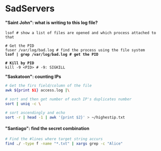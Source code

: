 # SadServers

#### "Saint John": what is writing to this log file?

<pre class="language-bash"><code class="lang-bash">lsof # show a list of files are opened and which process attached to that

# Get the PID
fuser /var/log/bad.log # find the process using the file system
<strong>lsof | grep /var/log/bad.log # get the PID
</strong><strong>
</strong><strong># Kill by PID
</strong>kill -9 &#x3C;PID> # -9: SIGKILL
</code></pre>

**"Saskatoon": counting IPs**

```bash
# Get the firs field/column of the file
awk ${print $1} access.log |\

# sort and then get number of each IP's duplicates number
sort | uniq -c \

# sort ascendingly and echo
sort -r | head -1 | awk '{print $2}' > ~/highestip.txt
```

#### "Santiago": find the secret combination

```sh
# Find the #lines where target string accurs
find ./ -type f -name "*.txt" | xargs grep -c "Alice"
```
